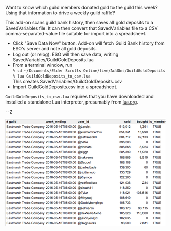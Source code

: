 Want to know which guild members donated gold to the guild this week?
Using that information to drive a weekly guild raffle?

This add-on scans guild bank history, then saves all gold deposits to a SavedVariables file. It can then convert that SavedVariables file to a CSV comma-separated-value file suitable for import into a spreadsheet.

* Click "Save Data Now" button. Add-on will fetch Guild Bank history from ESO's server and note all gold deposits.
* Log out (or relog). ESO will then save data, writing SavedVariables/GuildGoldDeposits.lua
* From a terminal window, run <br />`% cd ~/Documents/Elder Scrolls Online/live/AddOns/GuildGoldDeposits`<br />`% lua GuildGoldDeposits_to_csv.lua`<br />This creates SavedVariables/GuildGoldDeposits.csv
* Import GuildGoldDeposits.csv into a spreadsheet.

`GuildGoldDeposits_to_csv.lua` requires that you have downloaded and installed a standalone Lua interpreter, presumably from [lua.org](http://www.lua.org/).

--Z

<img src="doc/img/csv.png">
